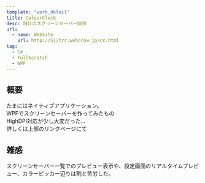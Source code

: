 ```yaml
---
template: "work_detail"
title: ColourClock
desc: 時計のスクリーンセーバー試作
url:
  - name: WebSite
    url: http://512trr.webcrow.jp/cc.html
tag:
  - C#
  - FullScratch
  - WPF
---
```

## 概要
たまにはネイティブアプリケーション。  
WPFでスクリーンセーバーを作ってみたもの  
HighDPI対応が少し大変だった…  
詳しくは上部のリンクページにて

## 雑感
スクリーンセーバー一覧でのプレビュー表示や、設定画面のリアルタイムプレビュー、カラーピッカー辺りは割と苦労した。
